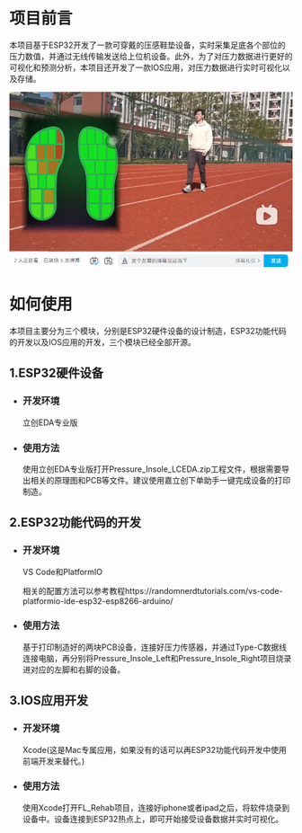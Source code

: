 # 项目前言

本项目基于ESP32开发了一款可穿戴的压感鞋垫设备，实时采集足底各个部位的压力数值，并通过无线传输发送给上位机设备。此外，为了对压力数据进行更好的可视化和预测分析，本项目还开发了一款IOS应用，对压力数据进行实时可视化以及存储。

[![](vid_bilibili.png)]([https://youtu.be/291ET6Py6H8](https://www.bilibili.com/video/BV1yG4y1c7Fs/?spm_id_from=333.999.0.0&vd_source=e9b2cd66e80e8296b21ab63143f4d8aa))

# 如何使用

本项目主要分为三个模块，分别是ESP32硬件设备的设计制造，ESP32功能代码的开发以及IOS应用的开发，三个模块已经全部开源。

## 1.ESP32硬件设备

- ### 开发环境

  立创EDA专业版

- ### 使用方法

  使用立创EDA专业版打开Pressure_Insole_LCEDA.zip工程文件，根据需要导出相关的原理图和PCB等文件。建议使用嘉立创下单助手一键完成设备的打印制造。

## 2.ESP32功能代码的开发

- ### 开发环境

  VS Code和PlatformIO

  相关的配置方法可以参考教程https://randomnerdtutorials.com/vs-code-platformio-ide-esp32-esp8266-arduino/

- ### 使用方法

  基于打印制造好的两块PCB设备，连接好压力传感器，并通过Type-C数据线连接电脑，再分别将Pressure_Insole_Left和Pressure_Insole_Right项目烧录进对应的左脚和右脚的设备。

## 3.IOS应用开发

- ### 开发环境

  Xcode(这是Mac专属应用，如果没有的话可以再ESP32功能代码开发中使用前端开发来替代。)

- ### 使用方法

  使用Xcode打开FL_Rehab项目，连接好iphone或者ipad之后，将软件烧录到设备中。设备连接到ESP32热点上，即可开始接受设备数据并实时可视化。

